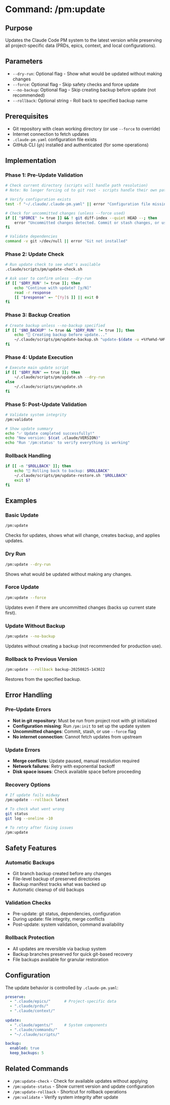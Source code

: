 # Command: /pm:update

## Purpose
Updates the Claude Code PM system to the latest version while preserving all project-specific data (PRDs, epics, context, and local configurations).

## Parameters
- `--dry-run`: Optional flag - Show what would be updated without making changes
- `--force`: Optional flag - Skip safety checks and force update
- `--no-backup`: Optional flag - Skip creating backup before update (not recommended)
- `--rollback`: Optional string - Roll back to specified backup name

## Prerequisites
- Git repository with clean working directory (or use `--force` to override)
- Internet connection to fetch updates
- `.claude-pm.yaml` configuration file exists
- GitHub CLI (`gh`) installed and authenticated (for some operations)

## Implementation

### Phase 1: Pre-Update Validation
```bash
# Check current directory (scripts will handle path resolution)
# Note: No longer forcing cd to git root - scripts handle their own path resolution

# Verify configuration exists
test -f "~/.claude/.claude-pm.yaml" || error "Configuration file missing. Run '/pm:init' first"

# Check for uncommitted changes (unless --force used)
if [[ "$FORCE" != true ]] && ! git diff-index --quiet HEAD --; then
    error "Uncommitted changes detected. Commit or stash changes, or use --force"
fi

# Validate dependencies
command -v git >/dev/null || error "Git not installed"
```

### Phase 2: Update Check
```bash
# Run update check to see what's available
.claude/scripts/pm/update-check.sh

# Ask user to confirm unless --dry-run
if [[ "$DRY_RUN" != true ]]; then
    echo "Continue with update? [y/N]"
    read -r response
    [[ "$response" =~ ^[Yy]$ ]] || exit 0
fi
```

### Phase 3: Backup Creation
```bash
# Create backup unless --no-backup specified
if [[ "$NO_BACKUP" != true && "$DRY_RUN" != true ]]; then
    echo "🔄 Creating backup before update..."
    ~/.claude/scripts/pm/update-backup.sh "update-$(date -u +%Y%m%d-%H%M%S)"
fi
```

### Phase 4: Update Execution
```bash
# Execute main update script
if [[ "$DRY_RUN" == true ]]; then
    ~/.claude/scripts/pm/update.sh --dry-run
else
    ~/.claude/scripts/pm/update.sh
fi
```

### Phase 5: Post-Update Validation
```bash
# Validate system integrity
/pm:validate

# Show update summary
echo "✅ Update completed successfully!"
echo "New version: $(cat .claude/VERSION)"
echo "Run '/pm:status' to verify everything is working"
```

### Rollback Handling
```bash
if [[ -n "$ROLLBACK" ]]; then
    echo "🔄 Rolling back to backup: $ROLLBACK"
    ~/.claude/scripts/pm/update-restore.sh "$ROLLBACK"
    exit $?
fi
```

## Examples

### Basic Update
```bash
/pm:update
```
Checks for updates, shows what will change, creates backup, and applies updates.

### Dry Run
```bash
/pm:update --dry-run
```
Shows what would be updated without making any changes.

### Force Update
```bash
/pm:update --force
```
Updates even if there are uncommitted changes (backs up current state first).

### Update Without Backup
```bash
/pm:update --no-backup
```
Updates without creating a backup (not recommended for production use).

### Rollback to Previous Version
```bash
/pm:update --rollback backup-20250825-143022
```
Restores from the specified backup.

## Error Handling

### Pre-Update Errors
- **Not in git repository**: Must be run from project root with git initialized
- **Configuration missing**: Run `/pm:init` to set up the update system
- **Uncommitted changes**: Commit, stash, or use `--force` flag
- **No internet connection**: Cannot fetch updates from upstream

### Update Errors
- **Merge conflicts**: Update paused, manual resolution required
- **Network failures**: Retry with exponential backoff
- **Disk space issues**: Check available space before proceeding

### Recovery Options
```bash
# If update fails midway
/pm:update --rollback latest

# To check what went wrong
git status
git log --oneline -10

# To retry after fixing issues
/pm:update
```

## Safety Features

### Automatic Backups
- Git branch backup created before any changes
- File-level backup of preserved directories
- Backup manifest tracks what was backed up
- Automatic cleanup of old backups

### Validation Checks
- Pre-update: git status, dependencies, configuration
- During update: file integrity, merge conflicts
- Post-update: system validation, command availability

### Rollback Protection
- All updates are reversible via backup system
- Backup branches preserved for quick git-based recovery
- File backups available for granular restoration

## Configuration

The update behavior is controlled by `.claude-pm.yaml`:

```yaml
preserve:
  - ".claude/epics/"      # Project-specific data
  - ".claude/prds/"
  - ".claude/context/"
  
update:
  - ".claude/agents/"     # System components
  - ".claude/commands/"
  - "~/.claude/scripts/"

backup:
  enabled: true
  keep_backups: 5
```

## Related Commands
- `/pm:update-check` - Check for available updates without applying
- `/pm:update-status` - Show current version and update configuration
- `/pm:update-rollback` - Shortcut for rollback operations
- `/pm:validate` - Verify system integrity after update
